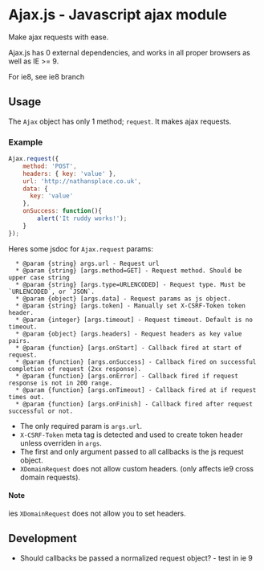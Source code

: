 # Ajax.js - Javascript ajax module

Make ajax requests with ease.

Ajax.js has 0 external dependencies, and works in all proper browsers as well as IE >= 9.

For ie8, see ie8 branch

## Usage

The `Ajax` object has only 1 method; `request`. It makes ajax requests.

### Example

```javascript
Ajax.request({
    method: 'POST',
    headers: { key: 'value' },
    url: 'http://nathansplace.co.uk',
    data: {
      key: 'value'
    },
    onSuccess: function(){
        alert('It ruddy works!');
    }
});
```

Heres some jsdoc for `Ajax.request` params:

```
  * @param {string} args.url - Request url
  * @param {string} [args.method=GET] - Request method. Should be upper case string
  * @param {string} [args.type=URLENCODED] - Request type. Must be `URLENCODED`, or `JSON`.
  * @param {object} [args.data] - Request params as js object.
  * @param {string} [args.token] - Manually set X-CSRF-Token token header.
  * @param {integer} [args.timeout] - Request timeout. Default is no timeout.
  * @param {object} [args.headers] - Request headers as key value pairs.
  * @param {function} [args.onStart] - Callback fired at start of request.
  * @param {function} [args.onSuccess] - Callback fired on successful completion of request (2xx response).
  * @param {function} [args.onError] - Callback fired if request response is not in 200 range.
  * @param {function} [args.onTimeout] - Callback fired at if request times out.
  * @param {function} [args.onFinish] - Callback fired after request successful or not.
```

* The only required param is `args.url`.
* `X-CSRF-Token` meta tag is detected and used to create token header unless overriden in `args`.
* The first and only argument passed to all callbacks is the js request object.
* `XDomainRequest` does not allow custom headers. (only affects ie9 cross domain requests).

#### Note

ies `XDomainRequest` does not allow you to set headers.

## Development

* Should callbacks be passed a normalized request object? - test in ie 9
